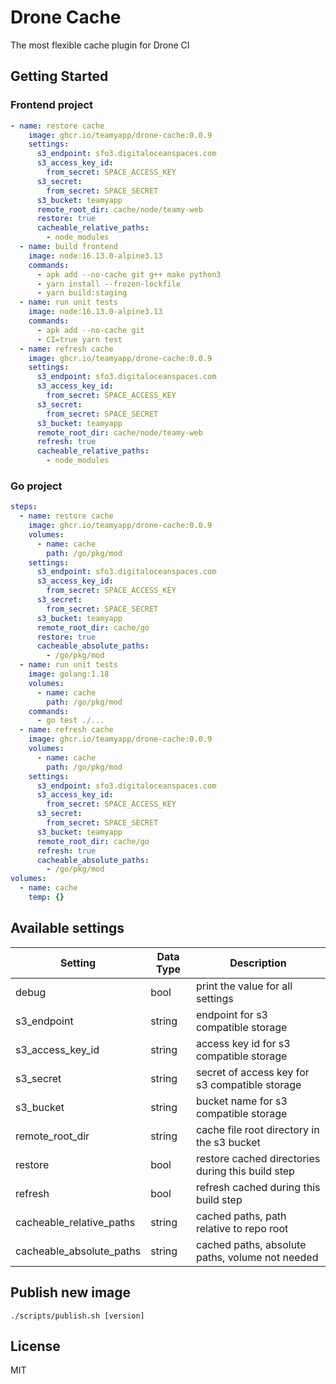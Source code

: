 # Drone Cache
The most flexible cache plugin for Drone CI

## Getting Started

### Frontend project

```yaml
- name: restore cache
    image: ghcr.io/teamyapp/drone-cache:0.0.9
    settings:
      s3_endpoint: sfo3.digitaloceanspaces.com
      s3_access_key_id:
        from_secret: SPACE_ACCESS_KEY
      s3_secret:
        from_secret: SPACE_SECRET
      s3_bucket: teamyapp
      remote_root_dir: cache/node/teamy-web
      restore: true
      cacheable_relative_paths:
        - node_modules
  - name: build frontend
    image: node:16.13.0-alpine3.13
    commands:
      - apk add --no-cache git g++ make python3
      - yarn install --frozen-lockfile
      - yarn build:staging
  - name: run unit tests
    image: node:16.13.0-alpine3.13
    commands:
      - apk add --no-cache git
      - CI=true yarn test
  - name: refresh cache
    image: ghcr.io/teamyapp/drone-cache:0.0.9
    settings:
      s3_endpoint: sfo3.digitaloceanspaces.com
      s3_access_key_id:
        from_secret: SPACE_ACCESS_KEY
      s3_secret:
        from_secret: SPACE_SECRET
      s3_bucket: teamyapp
      remote_root_dir: cache/node/teamy-web
      refresh: true
      cacheable_relative_paths:
        - node_modules
```

### Go project
```yaml
steps:
  - name: restore cache
    image: ghcr.io/teamyapp/drone-cache:0.0.9
    volumes:
      - name: cache
        path: /go/pkg/mod
    settings:
      s3_endpoint: sfo3.digitaloceanspaces.com
      s3_access_key_id:
        from_secret: SPACE_ACCESS_KEY
      s3_secret:
        from_secret: SPACE_SECRET
      s3_bucket: teamyapp
      remote_root_dir: cache/go
      restore: true
      cacheable_absolute_paths:
        - /go/pkg/mod
  - name: run unit tests
    image: golang:1.18
    volumes:
      - name: cache
        path: /go/pkg/mod
    commands:
      - go test ./...
  - name: refresh cache
    image: ghcr.io/teamyapp/drone-cache:0.0.9
    volumes:
      - name: cache
        path: /go/pkg/mod
    settings:
      s3_endpoint: sfo3.digitaloceanspaces.com
      s3_access_key_id:
        from_secret: SPACE_ACCESS_KEY
      s3_secret:
        from_secret: SPACE_SECRET
      s3_bucket: teamyapp
      remote_root_dir: cache/go
      refresh: true
      cacheable_absolute_paths:
        - /go/pkg/mod
volumes:
  - name: cache
    temp: {}
```

## Available settings

| Setting                  | Data Type | Description                                       |
|--------------------------|-----------|---------------------------------------------------|
| debug                    | bool      | print the value for all settings                  |
| s3_endpoint              | string    | endpoint for s3 compatible storage                |
| s3_access_key_id         | string    | access key id for s3 compatible storage           |
| s3_secret                | string    | secret of access key for s3 compatible storage    |
| s3_bucket                | string    | bucket name for s3 compatible storage             |
| remote_root_dir          | string    | cache file root directory in the s3 bucket        |
| restore                  | bool      | restore cached directories during this build step |
| refresh                  | bool      | refresh cached during this build step             |
| cacheable_relative_paths | string    | cached paths, path relative to repo root          |
| cacheable_absolute_paths | string    | cached paths, absolute paths, volume not needed   |

## Publish new image
```
./scripts/publish.sh [version]
```

## License
MIT